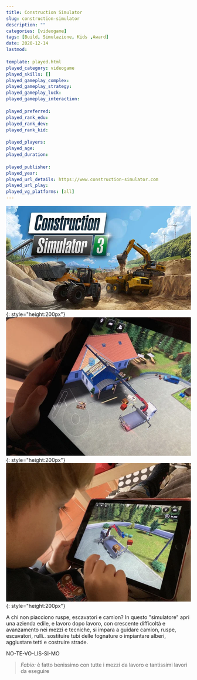 ```yaml
---
title: Construction Simulator
slug: construction-simulator
description: ""
categories: [videogame]
tags: [Build, Simulazione, Kids ,Award]
date: 2020-12-14
lastmod: 

template: played.html
played_category: videogame
played_skills: []
played_gameplay_complex: 
played_gameplay_strategy: 
played_gameplay_luck: 
played_gameplay_interaction: 

played_preferred: 
played_rank_edu: 
played_rank_dev: 
played_rank_kid: 

played_players: 
played_age: 
played_duration: 

played_publisher: 
played_year: 
played_url_details: https://www.construction-simulator.com
played_url_play: 
played_vg_platforms: [all]
---
```


![](img/construction_simulator.webp){: style="height:200px"}
![](img/construction_simulator2.webp){: style="height:200px"}
![](img/construction_simulator3.webp){: style="height:200px"}

A chi non piacciono ruspe, escavatori e camion?
In questo "simulatore" apri una azienda edile, e lavoro dopo lavoro, con crescente difficoltà e avanzamento nei mezzi e tecniche, si impara a guidare camion, ruspe, escavatori, rulli.. sostituire tubi delle fognature o impiantare alberi, aggiustare tetti e costruire strade.

NO-TE-VO-LIS-SI-MO

> *Fabio:*
> è fatto benissimo con tutte i mezzi da lavoro e tantissimi lavori da eseguire
